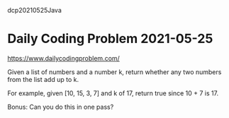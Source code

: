 dcp20210525Java
# Daily Coding Problem 2021-05-25

https://www.dailycodingproblem.com/

Given a list of numbers and a number k, return whether any two numbers from the list add up to k.

For example, given [10, 15, 3, 7] and k of 17, return true since 10 + 7 is 17.

Bonus: Can you do this in one pass?
